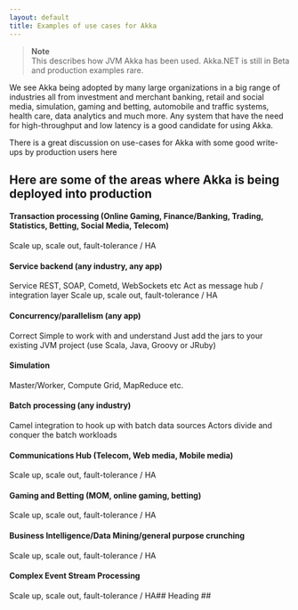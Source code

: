 ```yaml
---
layout: default
title: Examples of use cases for Akka
---
```

>**Note**<br/>
This describes how JVM Akka has been used.
Akka.NET is still in Beta and production examples rare.

We see Akka being adopted by many large organizations in a big range of industries all from investment and merchant banking, retail and social media, simulation, gaming and betting, automobile and traffic systems, health care, data analytics and much more. Any system that have the need for high-throughput and low latency is a good candidate for using Akka.

There is a great discussion on use-cases for Akka with some good write-ups by production users here

## Here are some of the areas where Akka is being deployed into production

#### Transaction processing (Online Gaming, Finance/Banking, Trading, Statistics, Betting, Social Media, Telecom)
Scale up, scale out, fault-tolerance / HA

#### Service backend (any industry, any app)
Service REST, SOAP, Cometd, WebSockets etc Act as message hub / integration layer Scale up, scale out, fault-tolerance / HA

#### Concurrency/parallelism (any app)
Correct Simple to work with and understand Just add the jars to your existing JVM project (use Scala, Java, Groovy or JRuby)

#### Simulation
Master/Worker, Compute Grid, MapReduce etc.

#### Batch processing (any industry)
Camel integration to hook up with batch data sources Actors divide and conquer the batch workloads

#### Communications Hub (Telecom, Web media, Mobile media)
Scale up, scale out, fault-tolerance / HA

#### Gaming and Betting (MOM, online gaming, betting)
Scale up, scale out, fault-tolerance / HA

#### Business Intelligence/Data Mining/general purpose crunching
Scale up, scale out, fault-tolerance / HA

#### Complex Event Stream Processing
Scale up, scale out, fault-tolerance / HA## Heading ##